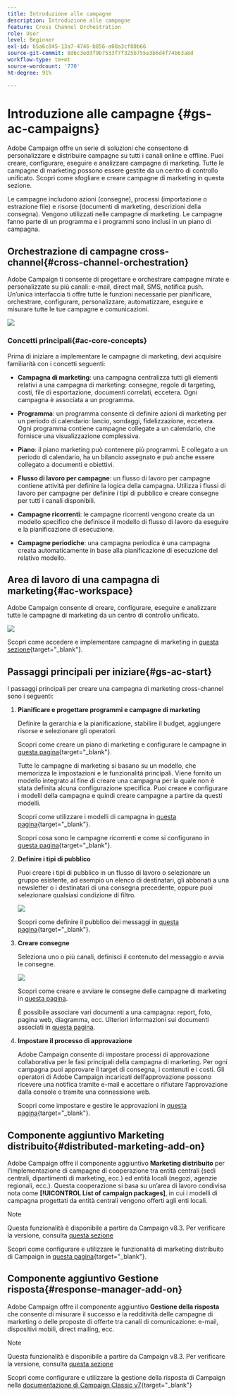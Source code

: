 ```yaml
---
title: Introduzione alle campagne
description: Introduzione alle campagne
feature: Cross Channel Orchestration
role: User
level: Beginner
exl-id: b5a6c845-13a7-4746-b856-a08a3cf80b66
source-git-commit: 8d6c3e03f9b7533f7f325b755e3b6d4f74b63a8d
workflow-type: tm+mt
source-wordcount: '770'
ht-degree: 91%

---
```


# Introduzione alle campagne {#gs-ac-campaigns}

Adobe Campaign offre un serie di soluzioni che consentono di personalizzare e distribuire campagne su tutti i canali online e offline. Puoi creare, configurare, eseguire e analizzare campagne di marketing. Tutte le campagne di marketing possono essere gestite da un centro di controllo unificato. Scopri come sfogliare e creare campagne di marketing in questa sezione.

Le campagne includono azioni (consegne), processi (importazione o estrazione file) e risorse (documenti di marketing, descrizioni della consegna). Vengono utilizzati nelle campagne di marketing. Le campagne fanno parte di un programma e i programmi sono inclusi in un piano di campagna.

## Orchestrazione di campagne cross-channel{#cross-channel-orchestration}

 Adobe Campaign ti consente di progettare e orchestrare campagne mirate e personalizzate su più canali: e-mail, direct mail, SMS, notifica push. Un’unica interfaccia ti offre tutte le funzioni necessarie per pianificare, orchestrare, configurare, personalizzare, automatizzare, eseguire e misurare tutte le tue campagne e comunicazioni.

![](assets/campaign-tab.png)

### Concetti principali{#ac-core-concepts}

Prima di iniziare a implementare le campagne di marketing, devi acquisire familiarità con i concetti seguenti:

* **Campagna di marketing**: una campagna centralizza tutti gli elementi relativi a una campagna di marketing: consegne, regole di targeting, costi, file di esportazione, documenti correlati, eccetera. Ogni campagna è associata a un programma.

* **Programma**: un programma consente di definire azioni di marketing per un periodo di calendario: lancio, sondaggi, fidelizzazione, eccetera. Ogni programma contiene campagne collegate a un calendario, che fornisce una visualizzazione complessiva.

* **Piano**: il piano marketing può contenere più programmi. È collegato a un periodo di calendario, ha un bilancio assegnato e può anche essere collegato a documenti e obiettivi.

* **Flusso di lavoro per campagne**: un flusso di lavoro per campagne contiene attività per definire la logica della campagna. Utilizza i flussi di lavoro per campagne per definire i tipi di pubblico e creare consegne per tutti i canali disponibili.

* **Campagne ricorrenti**: le campagne ricorrenti vengono create da un modello specifico che definisce il modello di flusso di lavoro da eseguire e la pianificazione di esecuzione.

* **Campagne periodiche**: una campagna periodica è una campagna creata automaticamente in base alla pianificazione di esecuzione del relativo modello.

## Area di lavoro di una campagna di marketing{#ac-workspace}

Adobe Campaign consente di creare, configurare, eseguire e analizzare tutte le campagne di marketing da un centro di controllo unificato.

![](assets/calendar.png)

Scopri come accedere e implementare campagne di marketing in [questa sezione](https://experienceleague.adobe.com/docs/campaign/automation/campaign-orchestration/set-up-campaigns.html?lang=it){target="_blank"}.

## Passaggi principali per iniziare{#gs-ac-start}

I passaggi principali per creare una campagna di marketing cross-channel sono i seguenti:

1. **Pianificare e progettare programmi e campagne di marketing**

   Definire la gerarchia e la pianificazione, stabilire il budget, aggiungere risorse e selezionare gli operatori.

   Scopri come creare un piano di marketing e configurare le campagne in [questa pagina](https://experienceleague.adobe.com/docs/campaign/automation/campaign-orchestration/marketing-campaign-create.html?lang=it){target="_blank"}.

   Tutte le campagne di marketing si basano su un modello, che memorizza le impostazioni e le funzionalità principali. Viene fornito un modello integrato al fine di creare una campagna per la quale non è stata definita alcuna configurazione specifica. Puoi creare e configurare i modelli della campagna e quindi creare campagne a partire da questi modelli.

   Scopri come utilizzare i modelli di campagna in [questa pagina](https://experienceleague.adobe.com/docs/campaign/automation/campaign-orchestration/marketing-campaign-templates.html?lang=it){target="_blank"}.

   Scopri cosa sono le campagne ricorrenti e come si configurano in [questa pagina](https://experienceleague.adobe.com/docs/campaign/automation/campaign-orchestration/recurring-periodic-campaigns.html?lang=it){target="_blank"}.

1. **Definire i tipi di pubblico**

   Puoi creare i tipi di pubblico in un flusso di lavoro o selezionare un gruppo esistente, ad esempio un elenco di destinatari, gli abbonati a una newsletter o i destinatari di una consegna precedente, oppure puoi selezionare qualsiasi condizione di filtro.

   ![](assets/campaign-wf.png)

   Scopri come definire il pubblico dei messaggi in [questa pagina](https://experienceleague.adobe.com/docs/campaign/automation/campaign-orchestration/marketing-campaign-target.html?lang=it){target="_blank"}.

1. **Creare consegne**

   Seleziona uno o più canali, definisci il contenuto del messaggio e avvia le consegne.

   ![](assets/campaign-dashboard.png)

   Scopri come creare e avviare le consegne delle campagne di marketing in [questa pagina](../../automation/campaigns/marketing-campaign-deliveries.md).

   È possibile associare vari documenti a una campagna: report, foto, pagina web, diagramma, ecc. Ulteriori informazioni sui documenti associati in [questa pagina](../../automation/campaigns/marketing-campaign-assets.md).

1. **Impostare il processo di approvazione**

   Adobe Campaign consente di impostare processi di approvazione collaborativa per le fasi principali della campagna di marketing. Per ogni campagna puoi approvare il target di consegna, i contenuti e i costi. Gli operatori di Adobe Campaign incaricati dell’approvazione possono ricevere una notifica tramite e-mail e accettare o rifiutare l’approvazione dalla console o tramite una connessione web.

   Scopri come impostare e gestire le approvazioni in [questa pagina](https://experienceleague.adobe.com/docs/campaign/automation/campaign-orchestration/marketing-campaign-approval.html?lang=it#campaign-orchestration){target="_blank"}.


## Componente aggiuntivo Marketing distribuito{#distributed-marketing-add-on}

Adobe Campaign offre il componente aggiuntivo **Marketing distribuito** per l&#39;implementazione di campagne di cooperazione tra entità centrali (sedi centrali, dipartimenti di marketing, ecc.) ed entità locali (negozi, agenzie regionali, ecc.). Questa cooperazione si basa su un’area di lavoro condivisa nota come **[!UICONTROL List of campaign packages]**, in cui i modelli di campagna progettati da entità centrali vengono offerti agli enti locali.

>[!NOTE]
>
>Questa funzionalità è disponibile a partire da Campaign v8.3. Per verificare la versione, consulta [questa sezione](compatibility-matrix.md#how-to-check-your-campaign-version-and-buildversion)

Scopri come configurare e utilizzare le funzionalità di marketing distribuito di Campaign in [questa pagina](https://experienceleague.adobe.com/docs/campaign/automation/distributed-marketing/about-distributed-marketing.html?lang=it){target="_blank"}.

## Componente aggiuntivo Gestione risposta{#response-manager-add-on}

Adobe Campaign offre il componente aggiuntivo **Gestione della risposta** che consente di misurare il successo e la redditività delle campagne di marketing o delle proposte di offerte tra canali di comunicazione: e-mail, dispositivi mobili, direct mailing, ecc.

>[!NOTE]
>
>Questa funzionalità è disponibile a partire da Campaign v8.3. Per verificare la versione, consulta [questa sezione](compatibility-matrix.md#how-to-check-your-campaign-version-and-buildversion)

[](../assets/do-not-localize/book.png)Scopri come configurare e utilizzare la gestione della risposta di Campaign nella [documentazione di Campaign Classic v7](https://experienceleague.adobe.com/docs/campaign-classic/using/response-manager/about-response-manager.html?lang=it){target="_blank"}
